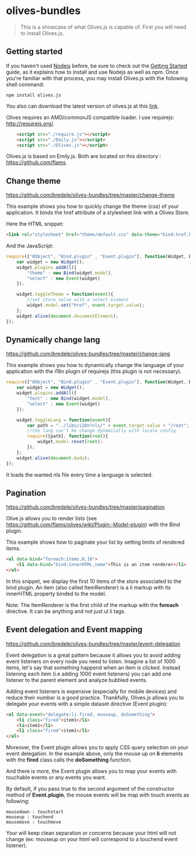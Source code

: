 olives-bundles
==============

> This is a showcase of what Olives.js is capable of. First you will need to install Olives.js.

## Getting started

If you haven't used [Nodejs](http://nodejs.org/) before, be sure to check out the [Getting Started](http://nodejs.org/) guide, as it explains how to install and use Nodejs as well as npm. Once you're familiar with that process, you may install Olives.js with the following shell command:

```shell
npm install olives.js
```

You also can download the latest version of olives.js at this [link](https://github.com/flams/olives/tree/master/build).

Olives requires an AMD/commonJS compatible loader. I use requirejs: http://requirejs.org/.

```html
	<script src="./require.js"></script>
	<script src="./Emily.js"></script>
	<script src="./Olives.js"></script>
```	

Olives.js is based on Emily.js. Both are located on this directory : https://github.com/flams.


## Change theme

https://github.com/bredele/olives-bundles/tree/master/change-theme

This example shows you how to quickly change the theme (css) of your application. It binds the href attribute of a stylesheet link with a Olives Store.

Here the HTML snippet:

```html
<link rel="stylesheet" href="theme/default.css" data-theme="bind:href,href">
```	

And the JavaScript: 

```js
require(["OObject", "Bind.plugin" , "Event.plugin"], function(Widget, Bind, Event){
	var widget = new Widget();
	widget.plugins.addAll({
		"theme" : new Bind(widget.model),
		"select" : new Event(widget)
	});

	widget.toggleTheme = function(event){
		//set store value with a select element
		widget.model.set("href", event.target.value);
	};
	widget.alive(document.documentElement);
});
```	

## Dynamically change lang

https://github.com/bredele/olives-bundles/tree/master/change-lang

This example shows you how to dynamically change the language of your application with the i18n plugin of requirejs (this plugin is not necessary).

```js
require(["OObject", "Bind.plugin" , "Event.plugin"], function(Widget, Bind, Event){
	var widget = new Widget();
	widget.plugins.addAll({
		"text" : new Bind(widget.model),
		"select" : new Event(widget)
	});

	widget.toggleLang = function(event){
		var path = "../libs/i18n!nls/" + event.target.value + "/root";
		//the lang can't be change dynamically with locale config
		require([path], function(root){
			widget.model.reset(root);
		});
	};
	widget.alive(document.body);
});
```	
It loads the wanted nls file every time a language is selected.

## Pagination

https://github.com/bredele/olives-bundles/tree/master/pagination

Olive.js allows you to render lists (see https://github.com/flams/olives/wiki/Plugin:-Model-plugin) with the Bind plugin.

This example shows how to paginate your list by setting limits of rendered items.

```html
<ul data-bind="foreach:items,0,10">
	<li data-bind="bind:innerHTML,name">This is an item renderer</li>
</ul>
```	
In this snippet, we display the first 10 items of the store associated to the bind plugin. An item (also called ItemRenderer) is a li markup with its innerHTML property binded to the model.

Note: The ItemRenderer is the first child of the markup with the **foreach** directive. It can be anything and not just ul li tags.

## Event delegation and Event mapping

https://github.com/bredele/olives-bundles/tree/master/event-delegation

Event delegation is a great pattern because it allows you to avoid adding event listeners on every node you need to listen. Imagine a list of 1000 items, let's say that something happend when an item is clicked. Instead listening each item (i.e adding 1000 event listeners) you can add one listener to the parent element and analyze bubbled events.

Adding event listeners is expensive (especially for mobile devices) and reduce their number is a good practice. Thankfully, Olives.js allows you to delegate your events with a simple dataset directive (Event plugin):

```html
<ul data-event="delegate:li.fired, mouseup, doSomething">
	<li class="fired">item1</li>
	<li>item1</li>
	<li class="fired">item1</li>
</ul>
```	
Moreover, the Event plugin allows you to apply CSS query selection on your event delegation. In the example above, only the mouse up on **li** elements with the **fired** class calls the **doSomething** function.

And there is more, the Event plugin allows you to map your events with touchable events or any events you want.

By default, if you pass true to the second argument of the constructor method of **Event.plugin**, the mouse events will be map with touch events as following:

```
mousedown : touchstart
mouseup : touchend
mousemove : touchmove
```	

Your will keep clean separation or concerns because your html will not change (ex: mouseup on your html will correspond to a touchend event listener).


